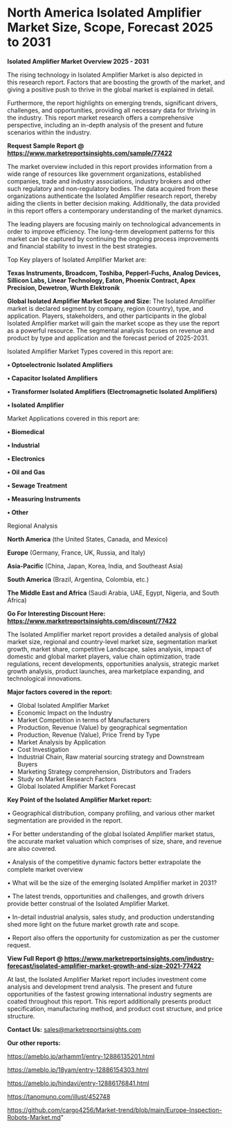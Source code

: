 # North America Isolated Amplifier Market Size, Scope, Forecast 2025 to 2031

<Strong> Isolated Amplifier Market Overview 2025 - 2031</strong>

The rising technology in Isolated Amplifier Market is also depicted in this research report. Factors that are boosting the growth of the market, and giving a positive push to thrive in the global market is explained in detail.

Furthermore, the report highlights on emerging trends, significant drivers, challenges, and opportunities, providing all necessary data for thriving in the industry. This report market research offers a comprehensive perspective, including an in-depth analysis of the present and future scenarios within the industry.

<strong>Request Sample Report @ <a href=https://www.marketreportsinsights.com/sample/77422>https://www.marketreportsinsights.com/sample/77422</a></strong>

The market overview included in this report provides information from a wide range of resources like government organizations, established companies, trade and industry associations, industry brokers and other such regulatory and non-regulatory bodies. The data acquired from these organizations authenticate the Isolated Amplifier research report, thereby aiding the clients in better decision making. Additionally, the data provided in this report offers a contemporary understanding of the market dynamics.

The leading players are focusing mainly on technological advancements in order to improve efficiency. The long-term development patterns for this market can be captured by continuing the ongoing process improvements and financial stability to invest in the best strategies.

Top Key players of Isolated Amplifier Market are:

<strong>Texas Instruments, Broadcom, Toshiba, Pepperl-Fuchs, Analog Devices, Sillicon Labs, Linear Technology, Eaton, Phoenix Contract, Apex Precision, Dewetron, Wurth Elektronik</strong>

<strong><b>Global Isolated Amplifier Market Scope and Size:</b></strong>
The Isolated Amplifier market is declared segment by company, region (country), type, and application. Players, stakeholders, and other participants in the global Isolated Amplifier market will gain the market scope as they use the report as a powerful resource. The segmental analysis focuses on revenue and product by type and application and the forecast period of 2025-2031.

Isolated Amplifier Market Types covered in this report are:

<strong>• Optoelectronic Isolated Amplifiers

• Capacitor Isolated Amplifiers

• Transformer Isolated Amplifiers (Electromagnetic Isolated Amplifiers)

• Isolated Amplifier</strong>

Market Applications covered in this report are:

<strong>• Biomedical

• Industrial

• Electronics

• Oil and Gas

• Sewage Treatment

• Measuring Instruments

• Other</strong> 

Regional Analysis

<strong>North America</strong> (the United States, Canada, and Mexico)

<strong>Europe</strong> (Germany, France, UK, Russia, and Italy)

<strong>Asia-Pacific</strong> (China, Japan, Korea, India, and Southeast Asia)

<strong>South America</strong> (Brazil, Argentina, Colombia, etc.)

<strong>The Middle East and Africa</strong> (Saudi Arabia, UAE, Egypt, Nigeria, and South Africa)

<strong>Go For Interesting Discount Here: <a href=https://www.marketreportsinsights.com/discount/77422>https://www.marketreportsinsights.com/discount/77422</a></strong>

The Isolated Amplifier market report provides a detailed analysis of global market size, regional and country-level market size, segmentation market growth, market share, competitive Landscape, sales analysis, impact of domestic and global market players, value chain optimization, trade regulations, recent developments, opportunities analysis, strategic market growth analysis, product launches, area marketplace expanding, and technological innovations.

<strong><b>Major factors covered in the report:</b></strong>
<ul>
  <li>Global Isolated Amplifier Market </li>
  <li>Economic Impact on the Industry</li>
  <li>Market Competition in terms of Manufacturers</li>
  <li>Production, Revenue (Value) by geographical segmentation</li>
  <li>Production, Revenue (Value), Price Trend by Type</li>
  <li>Market Analysis by Application</li>
  <li>Cost Investigation</li>
  <li>Industrial Chain, Raw material sourcing strategy and Downstream Buyers</li>
  <li>Marketing Strategy comprehension, Distributors and Traders</li>
  <li>Study on Market Research Factors</li>
  <li>Global Isolated Amplifier Market Forecast</li>
</ul>

<strong><b>Key Point of the Isolated Amplifier Market report:</b></strong>

• Geographical distribution, company profiling, and various other market segmentation are provided in the report.

• For better understanding of the global Isolated Amplifier market status, the accurate market valuation which comprises of size, share, and revenue are also covered.

• Analysis of the competitive dynamic factors better extrapolate the complete market overview

• What will be the size of the emerging Isolated Amplifier market in 2031?

• The latest trends, opportunities and challenges, and growth drivers provide better construal of the Isolated Amplifier Market.

• In-detail industrial analysis, sales study, and production understanding shed more light on the future market growth rate and scope.

• Report also offers the opportunity for customization as per the customer request.

<strong><b>View Full Report @ <a href=https://www.marketreportsinsights.com/industry-forecast/isolated-amplifier-market-growth-and-size-2021-77422>https://www.marketreportsinsights.com/industry-forecast/isolated-amplifier-market-growth-and-size-2021-77422</a></b></strong>


At last, the Isolated Amplifier Market report includes investment come analysis and development trend analysis. The present and future opportunities of the fastest growing international industry segments are coated throughout this report. This report additionally presents product specification, manufacturing method, and product cost structure, and price structure.

<strong>Contact Us:</strong>
sales@marketreportsinsights.com

<strong>Our other reports:</strong>

<a href=https://ameblo.jp/arhamm1/entry-12886135201.html>https://ameblo.jp/arhamm1/entry-12886135201.html</a>

<a href=https://ameblo.jp/18yam/entry-12886154303.html>https://ameblo.jp/18yam/entry-12886154303.html</a>

<a href=https://ameblo.jp/hindavi/entry-12886176841.html>https://ameblo.jp/hindavi/entry-12886176841.html</a>

<a href=https://tanomuno.com/illust/452748>https://tanomuno.com/illust/452748</a>

<a href=https://github.com/cargo4256/Market-trend/blob/main/Europe-Inspection-Robots-Market.md>https://github.com/cargo4256/Market-trend/blob/main/Europe-Inspection-Robots-Market.md</a>"
